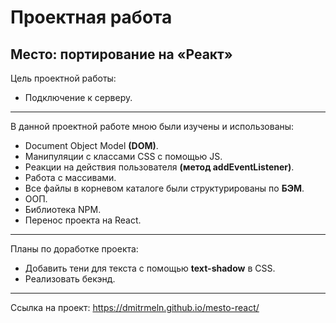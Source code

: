 # Проектная работа
## Место: портирование на «Реакт»

Цель проектной работы:

- Подключение к серверу.
-------------
В данной проектной работе мною были изучены и использованы:

- Document Object Model **(DOM)**.
- Манипуляции с классами CSS с помощью JS.
- Реакции на действия пользователя **(метод addEventListener)**.
- Работа с массивами.
- Все файлы в корневом каталоге были структурированы по **БЭМ**.
- ООП.
- Библиотека NPM.
- Перенос проекта на React.
-------------
Планы по доработке проекта:

- Добавить тени для текста с помощью **text-shadow** в CSS.
- Реализовать бекэнд.
-------------
Ссылка на проект: https://dmitrmeln.github.io/mesto-react/
